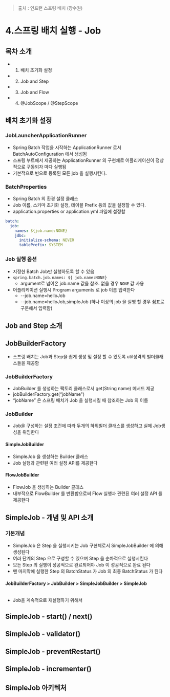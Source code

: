 > 출처 : 인프런 스프링 배치 (장수원)

# 4.스프링 배치 실행 - Job
## 목차 소개
- 1. 배치 초기화 설정
- 2. Job and Step
- 3. Job and Flow
- 4. @JobScope / @StepScope

## 배치 초기화 설정
### JobLauncherApplicationRunner
- Spring Batch 작업을 시작하는 ApplicationRunner 로서 BatchAutoConfiguration 에서 생성됨
- 스프링 부트에서 제공하는 ApplicationRunner 의 구현체로 어플리케이션이 정상적으로 구동되자 마다 실행됨
- 기본적으로 빈으로 등록된 모든 job 을 실행시킨다.

### BatchProperties
- Spring Batch 의 환경 설정 클래스
- Job 이름, 스키마 초기화 설정, 테이블 Prefix 등의 값을 설정할 수 있다.
- application.properties or application.yml 파일에 설정함
```yaml
batch: 
  job:
    names: ${job.name:NONE} 
    jdbc:
      initialize-schema: NEVER 
      tablePrefix: SYSTEM
```

### Job 실행 옵션
- 지정한 Batch Job만 실행하도록 할 수 있음
- `spring.batch.job.names: ${ job.name:NONE}`
  * argument로 넘어온 job.name 값을 참조. 없을 경우 `NONE` 값 사용
- 어플리케이션 실행시 Program arguments 로 job 이름 입력한다
  * --job.name=helloJob
  * --job.name=helloJob,simpleJob (하나 이상의 job 을 실행 할 경우 쉼표로 구분해서 입력함)

## Job and Step 소개

## JobBuilderFactory
- 스프링 배치는 Job과 Step을 쉽게 생성 및 설정 할 수 있도록 util성격의 빌더클래스들을 제공함
### JobBuilderFactory
- JobBuilder 를 생성하는 팩토리 클래스로서 get(String name) 메서드 제공
- jobBuilderFactory.get(“jobName")
- “jobName” 은 스프링 배치가 Job 을 실행시킬 때 참조하는 Job 의 이름 

### JobBuilder
- Job을 구성하는 설정 조건에 따라 두개의 하위빌더 클래스를 생성하고 실제 Job생성을 위임한다

#### SimpleJobBuilder
- SimpleJob 을 생성하는 Builder 클래스
- Job 실행과 관련된 여러 설정 API를 제공한다

#### FlowJobBuilder
- FlowJob 을 생성하는 Builder 클래스
- 내부적으로 FlowBuilder 를 반환함으로써 Flow 실행과 관련된 여러 설정 API 를 제공한다

## SimpleJob - 개념 및 API 소개
### 기본개념
- SimpleJob 은 Step 을 실행시키는 Job 구현체로서 SimpleJobBuilder 에 의해 생성된다
- 여러 단계의 Step 으로 구성할 수 있으며 Step 을 순차적으로 실행시킨다
- 모든 Step 의 실행이 성공적으로 완료되어야 Job 이 성공적으로 완료 된다
- 맨 마지막에 실행한 Step 의 BatchStatus 가 Job 의 최종 BatchStatus 가 된다

#### JobBuilderFactory > JobBuilder > SimpleJobBuilder > SimpleJob
```java

```
- Job을 계속적으로 재실행하기 위해서

## SimpleJob - start() / next()

## SimpleJob - validator()

## SimpleJob - preventRestart()

## SimpleJob - incrementer()

## SimpleJob 아키텍처
